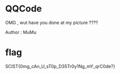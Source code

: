 # QQCode

OMG , wut have you done at my picture ????

Author : MuMu

# flag

SCIST{0mg_cAn_U_sT0p_D35Tr0y1Ng_mY_qrC0de?}


